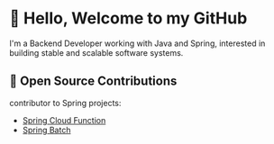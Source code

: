 # 👋 Hello, Welcome to my GitHub

I'm a Backend Developer working with Java and Spring, interested in building stable and scalable software systems.

## 🌟 Open Source Contributions

contributor to Spring  projects:

- [Spring Cloud Function](https://github.com/spring-cloud/spring-cloud-function/pull/1199)
- [Spring Batch](https://github.com/spring-projects/spring-batch/pull/4761)



